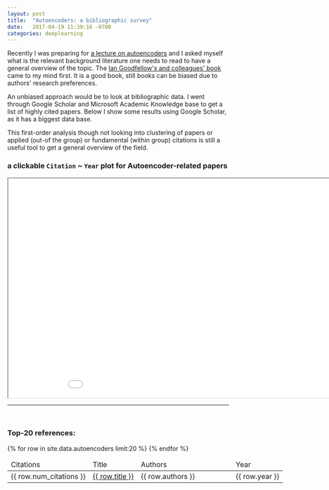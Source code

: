 ```yaml
---
layout: post
title:  "Autoencoders: a bibliographic survey"
date:   2017-04-19 11:39:16 -0700
categories: deeplearning
---
```


Recently I was preparing for [a lecture on autoencoders](https://github.com/DSLituiev/teaching/blob/master/autoencoders/autoencoders.md) and I asked myself what is the relevant background literature one needs to read to have a general overview of the topic.
The [Ian Goodfellow's and colleagues' book](http://www.deeplearningbook.org/) came to my mind first. 
It is a good book, still books can be biased due to authors' research preferences.

An unbiased approach would be to look at bibliographic data. I went through Google Scholar and Microsoft Academic Knowledge base to get a list of highly cited papers. Below I show some results using Google Scholar, as it has a biggest data base.

This first-order analysis though not looking into clustering of papers or applied (out-of the group) or fundamental (within group) citations is still a useful tool to get a general overview of the field.


### a clickable `Citation` ~ `Year` plot for Autoencoder-related papers

<iframe src="{{ site.url }}/img/autoenc_scatter_d3.html" marginwidth="0" marginheight="0" scrolling="no"  width="960" height="500"></iframe>


---

<br/>

### Top-20 references:
 
<table style="min-width:800px">
  <thead>
    <tr>
<td>Citations</td> 
<td> Title </td> 
<td style="min-width:200px"> Authors </td> 
<td> Year </td> 
    </tr>
  </thead>
  <tbody>
{% for row in site.data.autoencoders limit:20 %}
    <tr>
<td>{{ row.num_citations }}</td> 
<td> <a href="{{ row.url }}">{{ row.title }}</a> </td> 
<td> {{ row.authors }}</td> 
<td>{{ row.year }}</td> 
    </tr>
{% endfor %}
  </tbody>
</table>

<br/>


